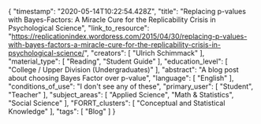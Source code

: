 {
    "timestamp": "2020-05-14T10:22:54.428Z",
    "title": "Replacing p-values with Bayes-Factors: A Miracle Cure for the Replicability Crisis in Psychological Science",
    "link_to_resource": "https://replicationindex.wordpress.com/2015/04/30/replacing-p-values-with-bayes-factors-a-miracle-cure-for-the-replicability-crisis-in-psychological-science/",
    "creators": [
        "Ulrich Schimmack"
    ],
    "material_type": [
        "Reading",
        "Student Guide"
    ],
    "education_level": [
        "College / Upper Division (Undergraduates)"
    ],
    "abstract": "A blog post about choosing Bayes Factor over p-value",
    "language": [
        "English"
    ],
    "conditions_of_use": "I don't see any of these",
    "primary_user": [
        "Student",
        "Teacher"
    ],
    "subject_areas": [
        "Applied Science",
        "Math & Statistics",
        "Social Science"
    ],
    "FORRT_clusters": [
        "Conceptual and Statistical Knowledge"
    ],
    "tags": [
        "Blog"
    ]
}